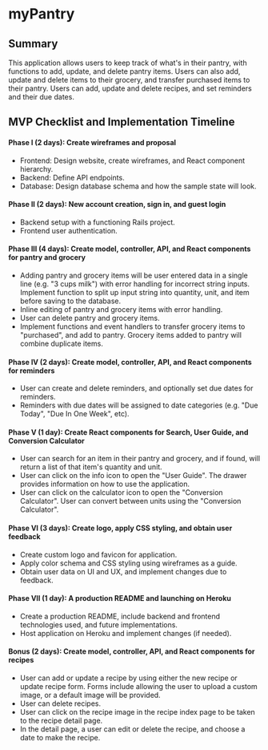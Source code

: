 # myPantry

## Summary
This application allows users to keep track of what's in their pantry, with functions to add, update, and delete pantry items. Users can also add, update and delete items to their grocery, and transfer purchased items to their pantry. Users can add, update and delete recipes, and set reminders and their due dates.


## MVP Checklist and Implementation Timeline

#### Phase I (2 days): Create wireframes and proposal
- Frontend: Design website, create wireframes, and React component hierarchy.
- Backend: Define API endpoints.
- Database: Design database schema and how the sample state will look.

#### Phase II (2 days): New account creation, sign in, and guest login
- Backend setup with a functioning Rails project.
- Frontend user authentication.

#### Phase III (4 days): Create model, controller, API, and React components for pantry and grocery
- Adding pantry and grocery items will be user entered data in a single line (e.g. "3 cups milk") with error handling for incorrect string inputs. Implement function to split up input string into quantity, unit, and item before saving to the database.
- Inline editing of pantry and grocery items with error handling.
- User can delete pantry and grocery items.
- Implement functions and event handlers to transfer grocery items to "purchased", and add to pantry. Grocery items added to pantry will combine duplicate items.

#### Phase IV (2 days): Create model, controller, API, and React components for reminders
- User can create and delete reminders, and optionally set due dates for reminders.
- Reminders with due dates will be assigned to date categories (e.g. "Due Today", "Due In One Week", etc).

#### Phase V (1 day): Create React components for Search, User Guide, and Conversion Calculator
- User can search for an item in their pantry and grocery, and if found, will return a list of that item's quantity and unit.
- User can click on the info icon to open the "User Guide". The drawer provides information on how to use the application.
- User can click on the calculator icon to open the "Conversion Calculator". User can convert between units using the "Conversion Calculator".

#### Phase VI (3 days): Create logo, apply CSS styling, and obtain user feedback
- Create custom logo and favicon for application.
- Apply color schema and CSS styling using wireframes as a guide.
- Obtain user data on UI and UX, and implement changes due to feedback.

#### Phase VII (1 day): A production README and launching on Heroku
- Create a production README, include backend and frontend technologies used, and future implementations.
- Host application on Heroku and implement changes (if needed).

#### Bonus (2 days): Create model, controller, API, and React components for recipes
- User can add or update a recipe by using either the new recipe or update recipe form. Forms include allowing the user to upload a custom image, or a default image will be provided.
- User can delete recipes.
- User can click on the recipe image in the recipe index page to be taken to the recipe detail page.
- In the detail page, a user can edit or delete the recipe, and choose a date to make the recipe.
